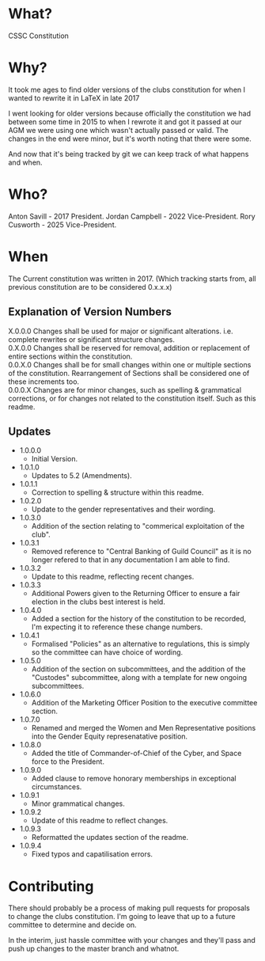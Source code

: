# What?

CSSC Constitution

# Why?

It took me ages to find older versions of the clubs constitution for when I wanted to rewrite it in LaTeX in late 2017

I went looking for older versions because officially the constitution we had between some time in 2015 to when I rewrote it and got it passed at our AGM we were using one which wasn't actually passed or valid.
The changes in the end were minor, but it's worth noting that there were some.

And now that it's being tracked by git we can keep track of what happens and when.

# Who?

Anton Savill - 2017 President.
Jordan Campbell - 2022 Vice-President.
Rory Cusworth - 2025 Vice-President.

# When

The Current constitution was written in 2017. (Which tracking starts from, all previous constitution are to be considered 0.x.x.x)

## Explanation of Version Numbers

  X.0.0.0 Changes shall be used for major or significant alterations. i.e. complete rewrites or significant structure changes.  
  0.X.0.0 Changes shall be reserved for removal, addition or replacement of entire sections within the constitution.  
  0.0.X.0 Changes shall be for small changes within one or multiple sections of the constitution. Rearrangement of Sections shall be considered one of these increments too.  
  0.0.0.X Changes are for minor changes, such as spelling & grammatical corrections, or for changes not related to the constitution itself. Such as this readme.  

## Updates

- 1.0.0.0
  - Initial Version.  
- 1.0.1.0
  - Updates to 5.2 (Amendments).  
- 1.0.1.1
  - Correction to spelling & structure within this readme.  
- 1.0.2.0
  - Update to the gender representatives and their wording.  
- 1.0.3.0
  - Addition of the section relating to "commerical exploitation of the club".
- 1.0.3.1
  - Removed reference to "Central Banking of Guild Council" as it is no longer refered to that in any documentation I am able to find.  
- 1.0.3.2
  - Update to this readme, reflecting recent changes.  
- 1.0.3.3
  - Additional Powers given to the Returning Officer to ensure a fair election in the clubs best interest is held.  
- 1.0.4.0
  - Added a section for the history of the constitution to be recorded, I'm expecting it to reference these change numbers.  
- 1.0.4.1
  - Formalised "Policies" as an alternative to regulations, this is simply so the committee can have choice of wording.  
- 1.0.5.0
  - Addition of the section on subcommittees, and the addition of the "Custodes" subcommittee, along with a template for new ongoing subcommittees.  
- 1.0.6.0
  - Addition of the Marketing Officer Position to the executive committee section.
- 1.0.7.0
  - Renamed and merged the Women and Men Representative positions into the Gender Equity represenatative position.
- 1.0.8.0
  - Added the title of Commander-of-Chief of the Cyber, and Space force to the President.
- 1.0.9.0
  - Added clause to remove honorary memberships in exceptional circumstances.
- 1.0.9.1
  - Minor grammatical changes.
- 1.0.9.2
  - Update of this readme to reflect changes.
- 1.0.9.3
  - Reformatted the updates section of the readme.
- 1.0.9.4
  - Fixed typos and capatilisation errors.

# Contributing

There should probably be a process of making pull requests for proposals to change the clubs constitution.
I'm going to leave that up to a future committee to determine and decide on.

In the interim, just hassle committee with your changes and they'll pass and push up changes to the master branch and whatnot.
